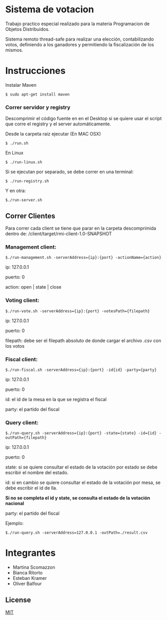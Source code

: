 # Sistema de votacion

Trabajo practico especial realizado para la materia Programacion de Objetos Distribuidos.

Sistema remoto thread-safe para realizar una elección, contabilizando votos, definiendo a los ganadores y permitiendo la fiscalización de los mismos.

# Instrucciones #

Instalar Maven

	$ sudo apt-get install maven

### Correr servidor y registry ##
Descomprimir el código fuente en en el Desktop si se quiere usar el script que corre el registry y el server automáticamente.

Desde la carpeta raiz ejecutar (En MAC OSX)

	$ ./run.sh

En Linux

    $ ./run-linux.sh

Si se ejecutan por separado, se debe correr en una terminal:

    $ ./run-registry.sh
    
Y en otra:

    $./run-server.sh
    
## Correr Clientes ##
Para correr cada client se tiene que parar en la carpeta descomprimida dentro de:
/client/target/rmi-client-1.0-SNAPSHOT 

### Management client:

    $./run-management.sh -serverAddress={ip}:{port} -actionName={action}

ip: 127.0.0.1

puerto: 0

action: open | state | close

### Voting client:

    $./run-vote.sh -serverAddress={ip}:{port} -votesPath={filepath}

ip: 127.0.0.1

puerto: 0

filepath: debe ser el filepath absoluto de donde cargar el archivo .csv con los votos

### Fiscal client:

    $./run-fiscal.sh -serverAddress={ip}:{port} -id{id} -party={party}

ip: 127.0.0.1

puerto: 0

id: el id de la mesa en la que se registra el fiscal

party: el partido del fiscal

### Query client:

    $./run-query.sh -serverAddress={ip}:{port} -state={state} -id={id} -outPath={filepath}

ip: 127.0.0.1

puerto: 0

state: si se quiere consultar el estado de la votación por estado se debe escribir el nombre del estado.

id: si en cambio se quiere consultar el estado de la votación por mesa, se debe escribir el id de lla. 

**Si no se completa el id y state, se consulta el estado de la votación nacional**

party: el partido del fiscal

Ejemplo:

    $./run-query.sh -serverAddress=127.0.0.1 -outPath=./result.csv

# Integrantes
  - Martina Scomazzon
  - Bianca Ritorto
  - Esteban Kramer
  - Oliver Balfour

## License
[MIT](https://choosealicense.com/licenses/mit/)
